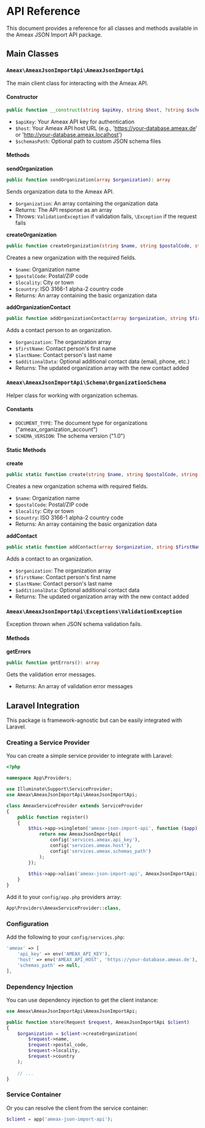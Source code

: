 # API Reference

This document provides a reference for all classes and methods available in the Ameax JSON Import API package.

## Main Classes

### `Ameax\AmeaxJsonImportApi\AmeaxJsonImportApi`

The main client class for interacting with the Ameax API.

#### Constructor

```php
public function __construct(string $apiKey, string $host, ?string $schemasPath = null)
```

- `$apiKey`: Your Ameax API key for authentication
- `$host`: Your Ameax API host URL (e.g., 'https://your-database.ameax.de' or 'http://your-database.ameax.localhost')
- `$schemasPath`: Optional path to custom JSON schema files

#### Methods

**sendOrganization**

```php
public function sendOrganization(array $organization): array
```

Sends organization data to the Ameax API.

- `$organization`: An array containing the organization data
- Returns: The API response as an array
- Throws: `ValidationException` if validation fails, `\Exception` if the request fails

**createOrganization**

```php
public function createOrganization(string $name, string $postalCode, string $locality, string $country): array
```

Creates a new organization with the required fields.

- `$name`: Organization name
- `$postalCode`: Postal/ZIP code
- `$locality`: City or town
- `$country`: ISO 3166-1 alpha-2 country code
- Returns: An array containing the basic organization data

**addOrganizationContact**

```php
public function addOrganizationContact(array $organization, string $firstName, string $lastName, array $additionalData = []): array
```

Adds a contact person to an organization.

- `$organization`: The organization array
- `$firstName`: Contact person's first name
- `$lastName`: Contact person's last name
- `$additionalData`: Optional additional contact data (email, phone, etc.)
- Returns: The updated organization array with the new contact added

### `Ameax\AmeaxJsonImportApi\Schema\OrganizationSchema`

Helper class for working with organization schemas.

#### Constants

- `DOCUMENT_TYPE`: The document type for organizations ("ameax_organization_account")
- `SCHEMA_VERSION`: The schema version ("1.0")

#### Static Methods

**create**

```php
public static function create(string $name, string $postalCode, string $locality, string $country): array
```

Creates a new organization schema with required fields.

- `$name`: Organization name
- `$postalCode`: Postal/ZIP code
- `$locality`: City or town
- `$country`: ISO 3166-1 alpha-2 country code
- Returns: An array containing the basic organization data

**addContact**

```php
public static function addContact(array $organization, string $firstName, string $lastName, array $additionalData = []): array
```

Adds a contact to an organization.

- `$organization`: The organization array
- `$firstName`: Contact person's first name
- `$lastName`: Contact person's last name
- `$additionalData`: Optional additional contact data
- Returns: The updated organization array with the new contact added

### `Ameax\AmeaxJsonImportApi\Exceptions\ValidationException`

Exception thrown when JSON schema validation fails.

#### Methods

**getErrors**

```php
public function getErrors(): array
```

Gets the validation error messages.

- Returns: An array of validation error messages

## Laravel Integration

This package is framework-agnostic but can be easily integrated with Laravel.

### Creating a Service Provider

You can create a simple service provider to integrate with Laravel:

```php
<?php

namespace App\Providers;

use Illuminate\Support\ServiceProvider;
use Ameax\AmeaxJsonImportApi\AmeaxJsonImportApi;

class AmeaxServiceProvider extends ServiceProvider
{
    public function register()
    {
        $this->app->singleton('ameax-json-import-api', function ($app) {
            return new AmeaxJsonImportApi(
                config('services.ameax.api_key'),
                config('services.ameax.host'),
                config('services.ameax.schemas_path')
            );
        });
        
        $this->app->alias('ameax-json-import-api', AmeaxJsonImportApi::class);
    }
}
```

Add it to your `config/app.php` providers array:

```php
App\Providers\AmeaxServiceProvider::class,
```

### Configuration

Add the following to your `config/services.php`:

```php
'ameax' => [
    'api_key' => env('AMEAX_API_KEY'),
    'host' => env('AMEAX_API_HOST', 'https://your-database.ameax.de'),
    'schemas_path' => null,
],
```

### Dependency Injection

You can use dependency injection to get the client instance:

```php
use Ameax\AmeaxJsonImportApi\AmeaxJsonImportApi;

public function store(Request $request, AmeaxJsonImportApi $client)
{
    $organization = $client->createOrganization(
        $request->name,
        $request->postal_code,
        $request->locality,
        $request->country
    );
    
    // ...
}
```

### Service Container

Or you can resolve the client from the service container:

```php
$client = app('ameax-json-import-api');
```